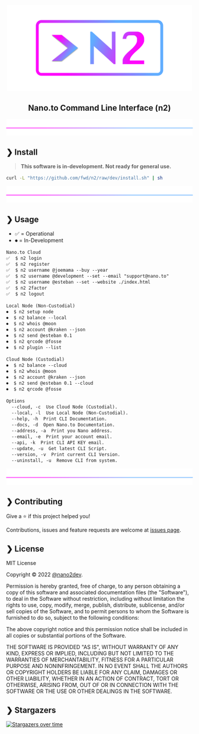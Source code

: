 <p align="center">
  <img src="https://github.com/fwd/n2/raw/master/.github/banner.png" alt="Prompts" width="500" />
</p>

<h2 align="center">Nano.to Command Line Interface (n2)</h2>

![line](https://github.com/fwd/n2/raw/master/.github/line.png)

## ❯ Install

> **This software is in-development. Not ready for general use.**

```bash
curl -L "https://github.com/fwd/n2/raw/dev/install.sh" | sh
```

![line](https://github.com/fwd/n2/raw/master/.github/line.png)

## ❯ Usage

- ✅ = Operational
- ⏺ = In-Development

```
Nano.to Cloud
✅  $ n2 login
✅  $ n2 register 
✅  $ n2 username @joemama --buy --year
✅  $ n2 username @development --set --email "support@nano.to"
✅  $ n2 username @esteban --set --website ./index.html
✅  $ n2 2factor
✅  $ n2 logout

Local Node (Non-Custodial)
⏺  $ n2 setup node
⏺  $ n2 balance --local
⏺  $ n2 whois @moon
⏺  $ n2 account @kraken --json
⏺  $ n2 send @esteban 0.1
⏺  $ n2 qrcode @fosse
⏺  $ n2 plugin --list

Cloud Node (Custodial)
⏺  $ n2 balance --cloud
⏺  $ n2 whois @moon
⏺  $ n2 account @kraken --json
⏺  $ n2 send @esteban 0.1 --cloud
⏺  $ n2 qrcode @fosse 

Options
  --cloud, -c  Use Cloud Node (Custodial).
  --local, -l  Use Local Node (Non-Custodial).
  --help, -h  Print CLI Documentation.
  --docs, -d  Open Nano.to Documentation.
  --address, -a  Print you Nano address.
  --email, -e  Print your account email.
  --api, -k  Print CLI API KEY email.
  --update, -u  Get latest CLI Script.
  --version, -v  Print current CLI Version.
  --uninstall, -u  Remove CLI from system.
```

![line](https://github.com/fwd/n2/raw/master/.github/line.png)

## ❯ Contributing

Give a ⭐️ if this project helped you!

Contributions, issues and feature requests are welcome at [issues page](https://github.com/fwd/n2/issues).

## ❯ License

MIT License

Copyright © 2022 [@nano2dev](https://twitter.com/nano2dev).

Permission is hereby granted, free of charge, to any person obtaining a copy
of this software and associated documentation files (the "Software"), to deal
in the Software without restriction, including without limitation the rights
to use, copy, modify, merge, publish, distribute, sublicense, and/or sell
copies of the Software, and to permit persons to whom the Software is
furnished to do so, subject to the following conditions:

The above copyright notice and this permission notice shall be included in all
copies or substantial portions of the Software.

THE SOFTWARE IS PROVIDED "AS IS", WITHOUT WARRANTY OF ANY KIND, EXPRESS OR
IMPLIED, INCLUDING BUT NOT LIMITED TO THE WARRANTIES OF MERCHANTABILITY,
FITNESS FOR A PARTICULAR PURPOSE AND NONINFRINGEMENT. IN NO EVENT SHALL THE
AUTHORS OR COPYRIGHT HOLDERS BE LIABLE FOR ANY CLAIM, DAMAGES OR OTHER
LIABILITY, WHETHER IN AN ACTION OF CONTRACT, TORT OR OTHERWISE, ARISING FROM,
OUT OF OR IN CONNECTION WITH THE SOFTWARE OR THE USE OR OTHER DEALINGS IN THE
SOFTWARE.

## ❯ Stargazers

[![Stargazers over time](https://starchart.cc/fwd/n2.svg)](https://github.com/fwd/n2)
